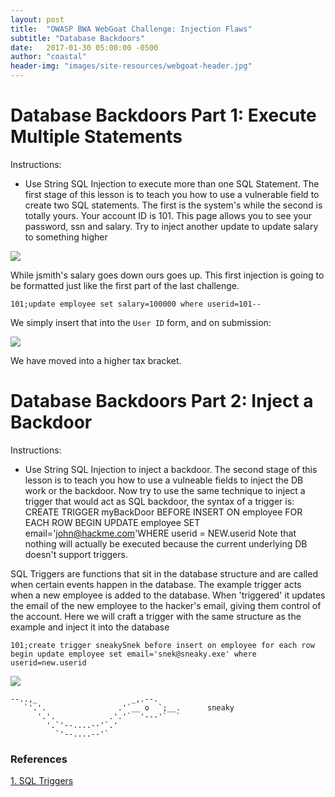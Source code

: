 ```yaml
---
layout: post
title:  "OWASP BWA WebGoat Challenge: Injection Flaws"
subtitle: "Database Backdoors"
date:   2017-01-30 05:00:00 -0500
author: "coastal"
header-img: "images/site-resources/webgoat-header.jpg"
---
```

# Database Backdoors Part 1: Execute Multiple Statements
Instructions:

- Use String SQL Injection to execute more than one SQL Statement. The first stage of this lesson is to teach you how to use a vulnerable field to create two SQL statements. The first is the system's while the second is totally yours. Your account ID is 101. This page allows you to see your password, ssn and salary. Try to inject another update to update salary to something higher

<img src="{{ site.baseurl }}/images/webgoat/2017-01-30-webgoat_part_13/test-input.jpg">

While jsmith's salary goes down ours goes up. This first injection is going to be formatted just like the first part of the last challenge.

```
101;update employee set salary=100000 where userid=101--
```

We simply insert that into the ```User ID``` form, and on submission:

<img src="{{ site.baseurl }}/images/webgoat/2017-01-30-webgoat_part_13/sqli-success.jpg">

We have moved into a higher tax bracket.

# Database Backdoors Part 2: Inject a Backdoor
Instructions: 

- Use String SQL Injection to inject a backdoor. The second stage of this lesson is to teach you how to use a vulneable fields to inject the DB work or the backdoor. Now try to use the same technique to inject a trigger that would act as SQL backdoor, the syntax of a trigger is:
CREATE TRIGGER myBackDoor BEFORE INSERT ON employee FOR EACH ROW BEGIN UPDATE employee SET email='john@hackme.com'WHERE userid = NEW.userid
Note that nothing will actually be executed because the current underlying DB doesn't support triggers.

SQL Triggers are functions that sit in the database structure and are called when certain events happen in the database. The example trigger acts when a new employee is added to the database. When 'triggered' it updates the email of the new employee to the hacker's email, giving them control of the account. Here we will craft a trigger with the same structure as the example and inject it into the database

```
101;create trigger sneakySnek before insert on employee for each row begin update employee set email='snek@sneaky.exe' where userid=new.userid
```
<img src="{{ site.baseurl }}/images/webgoat/2017-01-30-webgoat_part_13/trigger-inserted.jpg">

    --..,_                     _,.--.
       `'.'.                .'`__ o  `;__.      sneaky
          '.'.            .'.'`  '---'`  `
            '.`'--....--'`.'
              `'--....--'`


### References

[1. SQL Triggers][sql-triggers]

[sql-triggers]:https://www.tutorialspoint.com/plsql/plsql_triggers.htm